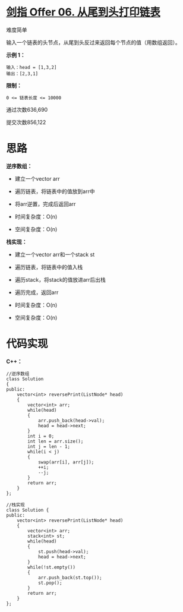 # [剑指 Offer 06. 从尾到头打印链表](https://leetcode.cn/problems/cong-wei-dao-tou-da-yin-lian-biao-lcof/)

难度简单



输入一个链表的头节点，从尾到头反过来返回每个节点的值（用数组返回）。

 

**示例 1：**

```
输入：head = [1,3,2]
输出：[2,3,1]
```

 

**限制：**

```
0 <= 链表长度 <= 10000
```

通过次数636,690

提交次数856,122



# 思路

**逆序数组：**

- 建立一个vector arr
- 遍历链表，将链表中的值放到arr中
- 将arr逆置，完成后返回arr

- 时间复杂度：O(n)
- 空间复杂度：O(n)

**栈实现：**

- 建立一个vector arr和一个stack st
- 遍历链表，将链表中的值入栈 
- 遍历stack，将stack的值放进arr后出栈
- 遍历完成，返回arr

- 时间复杂度：O(n)
- 空间复杂度：O(n)



# 代码实现

**C++：**

```
//逆序数组
class Solution
{
public:
    vector<int> reversePrint(ListNode* head)
    {
        vector<int> arr;
        while(head)
        {
            arr.push_back(head->val);
            head = head->next;
        }
        int i = 0;
        int len = arr.size();
        int j = len - 1;
        while(i < j)
        {
            swap(arr[i], arr[j]);
            ++i;
            --j;
        }
        return arr;
    }
};

//栈实现
class Solution {
public:
    vector<int> reversePrint(ListNode* head)
    {
        vector<int> arr;
        stack<int> st;
        while(head)
        {
            st.push(head->val);
            head = head->next;
        }
        while(!st.empty())
        {
            arr.push_back(st.top());
            st.pop();
        }
        return arr;
    }
};
```

